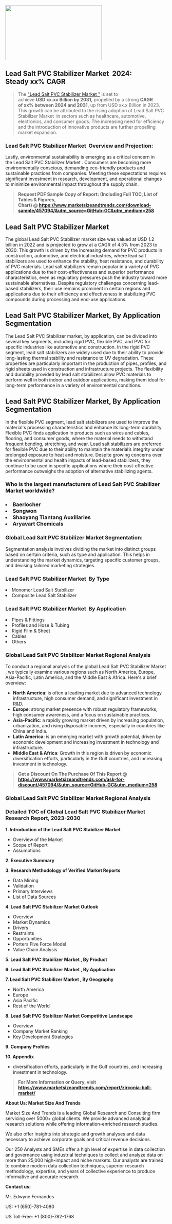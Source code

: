 <p><img class="alignnone size-medium wp-image-20088" src="https://ffe5etoiles.com/wp-content/uploads/2024/12/MST1-300x171.png" alt="" width="300" height="171" /></p><h2 id="ember46" class="ember-view reader-text-block__heading-2">Lead Salt PVC Stabilizer Market &nbsp;2024: Steady&nbsp;xx% CAGR</h2><blockquote id="ember47" class="ember-view reader-text-block__blockquote">The&nbsp;<a class="app-aware-link " href="https://www.marketsizeandtrends.com/download-sample/457094/&utm_source=GitHub-GC&utm_medium=258" target="_blank" data-test-app-aware-link="">"Lead Salt PVC Stabilizer Market "</a>&nbsp;is set to achieve&nbsp;<strong>USD&nbsp;xx.xx&nbsp;Billion by 2031,</strong>&nbsp;propelled by a strong&nbsp;<strong>CAGR of&nbsp;xx% between 2024 and 2031,</strong>&nbsp;up from USD xx.x Billion in 2023. This growth can be attributed to the rising adoption of&nbsp;Lead Salt PVC Stabilizer Market &nbsp;in sectors such as healthcare, automotive, electronics, and consumer goods. The increasing need for efficiency and the introduction of innovative products are further propelling market expansion.</blockquote><h3 id="ember48" class="ember-view reader-text-block__heading-3">Lead Salt PVC Stabilizer Market &nbsp;Overview and Projection:</h3><p id="ember49" class="ember-view reader-text-block__paragraph">Lastly, environmental sustainability is emerging as a critical concern in the&nbsp;Lead Salt PVC Stabilizer Market . Consumers are becoming more environmentally conscious, demanding eco-friendly products and sustainable practices from companies. Meeting these expectations requires significant investment in research, development, and operational changes to minimize environmental impact throughout the supply chain.</p><blockquote id="ember50" class="ember-view reader-text-block__blockquote"><strong>Request PDF Sample Copy of Report: (Including Full TOC, List of Tables &amp; Figures, Chart)&nbsp;@&nbsp;<strong><a href="https://www.marketsizeandtrends.com/download-sample/457094/&utm_source=GitHub-GC&utm_medium=258" target="_blank">https://www.marketsizeandtrends.com/download-sample/457094/&utm_source=GitHub-GC&utm_medium=258</a></strong></strong></blockquote><h3 class=""><h2>Lead Salt PVC Stabilizer Market</h2><p>The global Lead Salt PVC Stabilizer market size was valued at USD 1.2 billion in 2022 and is projected to grow at a CAGR of 4.5% from 2023 to 2030. This growth is driven by the increasing demand for PVC products in construction, automotive, and electrical industries, where lead salt stabilizers are used to enhance the stability, heat resistance, and durability of PVC materials. Lead salt stabilizers remain popular in a variety of PVC applications due to their cost-effectiveness and superior performance characteristics, even as regulatory pressures push the industry toward more sustainable alternatives. Despite regulatory challenges concerning lead-based stabilizers, their use remains prominent in certain regions and applications due to their efficiency and effectiveness in stabilizing PVC compounds during processing and end-use applications.</p><h2>Lead Salt PVC Stabilizer Market, By Application Segmentation</h2><p>The Lead Salt PVC Stabilizer market, by application, can be divided into several key segments, including rigid PVC, flexible PVC, and PVC for specific industries like automotive and construction. In the rigid PVC segment, lead salt stabilizers are widely used due to their ability to provide long-lasting thermal stability and resistance to UV degradation. These properties are particularly important in the production of pipes, profiles, and rigid sheets used in construction and infrastructure projects. The flexibility and durability provided by lead salt stabilizers allow PVC materials to perform well in both indoor and outdoor applications, making them ideal for long-term performance in a variety of environmental conditions.</p><h2>Lead Salt PVC Stabilizer Market, By Application Segmentation</h2><p>In the flexible PVC segment, lead salt stabilizers are used to improve the material's processing characteristics and enhance its long-term durability. Flexible PVC finds application in products such as wires and cables, flooring, and consumer goods, where the material needs to withstand frequent bending, stretching, and wear. Lead salt stabilizers are preferred for flexible PVC due to their ability to maintain the material’s integrity under prolonged exposure to heat and moisture. Despite growing concerns over the environmental and health impacts of lead-based stabilizers, they continue to be used in specific applications where their cost-effective performance outweighs the adoption of alternative stabilizing agents.</p></h3><h3 id="" class="">Who is the largest manufacturers of&nbsp;Lead Salt PVC Stabilizer Market worldwide?</h3><h3 class=""></Li><Li>Baerlocher</Li><Li> Songwon</Li><Li> Shaoyang Tiantang Auxiliaries</Li><Li> Aryavart Chemicals</h3><h3 id="ember53" class="ember-view reader-text-block__heading-3">Global&nbsp;Lead Salt PVC Stabilizer Market Segmentation:</h3><p id="ember54" class="ember-view reader-text-block__paragraph">Segmentation analysis involves dividing the market into distinct groups based on certain criteria, such as type and application. This helps in understanding the market dynamics, targeting specific customer groups, and devising tailored marketing strategies.</p><h3 id="" class="">Lead Salt PVC Stabilizer Market &nbsp;By Type</h3><p></Li><Li>Monomer Lead Salt Stabilizer</Li><Li> Composite Lead Salt Stabilizer</p><h3 id="" class="">Lead Salt PVC Stabilizer Market &nbsp;By Application</h3><p class=""></Li><Li>Pipes & Fittings</Li><Li> Profiles and Hose & Tubing</Li><Li> Rigid Film & Sheet</Li><Li> Cables</Li><Li> Others</p><h3 id="ember62" class="ember-view reader-text-block__heading-3">Global Lead Salt PVC Stabilizer Market Regional Analysis</h3><p id="ember63" class="ember-view reader-text-block__paragraph">To conduct a regional analysis of the global Lead Salt PVC Stabilizer Market , we typically examine various regions such as North America, Europe, Asia-Pacific, Latin America, and the Middle East &amp; Africa. Here's a brief overview:</p><ul><li><strong>North America</strong>: is often a leading market due to advanced technology infrastructure, high consumer demand, and significant investment in R&amp;D.</li><li><strong>Europe</strong>: strong market presence with robust regulatory frameworks, high consumer awareness, and a focus on sustainable practices.</li><li><strong>Asia-Pacific</strong>: a rapidly growing market driven by increasing population, urbanization, and rising disposable incomes, especially in countries like China and India.</li><li><strong>Latin America</strong>: is an emerging market with growth potential, driven by economic development and increasing investment in technology and infrastructure.</li><li><strong>Middle East &amp; Africa</strong>: Growth in this region is driven by economic diversification efforts, particularly in the Gulf countries, and increasing investment in technology.</li></ul><blockquote id="ember61" class="ember-view reader-text-block__blockquote"><strong>Get a Discount On The Purchase Of This Report @ <strong><a href="https://html-cleaner.com/" target="">https://www.marketsizeandtrends.com/ask-for-discount/457094/&utm_source=GitHub-GC&utm_medium=258</a></strong></strong></blockquote><h3 id="ember62" class="ember-view reader-text-block__heading-3">Global Lead Salt PVC Stabilizer Market Regional Analysis</h3><h3 id="" class="">Detailed TOC of Global Lead Salt PVC Stabilizer Market Research Report, 2023-2030</h3><p id="" class=""><strong>1. Introduction of the Lead Salt PVC Stabilizer Market </strong></p><ul><li>Overview of the Market</li><li>Scope of Report</li><li>Assumptions</li></ul><p id="" class=""><strong>2. Executive Summary</strong></p><p id="" class=""><strong>3. Research Methodology of Verified Market Reports</strong></p><ul><li>Data Mining</li><li>Validation</li><li>Primary Interviews</li><li>List of Data Sources</li></ul><p id="" class=""><strong>4. Lead Salt PVC Stabilizer Market Outlook</strong></p><ul><li>Overview</li><li>Market Dynamics</li><li>Drivers</li><li>Restraints</li><li>Opportunities</li><li>Porters Five Force Model</li><li>Value Chain Analysis</li></ul><p id="" class=""><strong>5. Lead Salt PVC Stabilizer Market , By Product</strong></p><p id="" class=""><strong>6. Lead Salt PVC Stabilizer Market , By Application</strong></p><p id="" class=""><strong>7. Lead Salt PVC Stabilizer Market , By Geography</strong></p><ul><li>North America</li><li>Europe</li><li>Asia Pacific</li><li>Rest of the World</li></ul><p id="" class=""><strong>8. Lead Salt PVC Stabilizer Market Competitive Landscape</strong></p><ul><li>Overview</li><li>Company Market Ranking</li><li>Key Development Strategies</li></ul><p id="" class=""><strong>9. Company Profiles</strong></p><p id="" class=""><strong>10. Appendix</strong></p><ul><li>diversification efforts, particularly in the Gulf countries, and increasing investment in technology.</li></ul><blockquote id="ember65" class="ember-view reader-text-block__blockquote"><strong>For More Information or Query, visit <strong><strong><a href="https://html-cleaner.com/" target="">https://www.marketsizeandtrends.com/report/zirconia-ball-market/</a></strong></strong></strong></blockquote><p id="" class=""><strong>About Us: Market Size And Trends</strong></p><p id="" class="">Market Size And Trends is a leading Global Research and Consulting firm servicing over 5000+ global clients. We provide advanced analytical research solutions while offering information-enriched research studies.</p><p id="" class="">We also offer insights into strategic and growth analyses and data necessary to achieve corporate goals and critical revenue decisions.</p><p id="" class="">Our 250 Analysts and SMEs offer a high level of expertise in data collection and governance using industrial techniques to collect and analyze data on more than 25,000 high-impact and niche markets. Our analysts are trained to combine modern data collection techniques, superior research methodology, expertise, and years of collective experience to produce informative and accurate research.</p><p id="" class=""><strong>Contact us:</strong></p><p id="" class="">Mr. Edwyne Fernandes</p><p id="" class="">US: +1 (650)-781-4080</p><p id="" class="">US Toll-Free: +1 (800)-782-1768</p>
